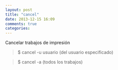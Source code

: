 ```yaml
---
layout: post
title: "cancel"
date: 2013-12-15 16:09
comments: true
categories: 
---
```

Cancelar trabajos de impresión

>$ cancel -u usuario  (del usuario especificado)

>$ cancel -a  (todos los trabajos)

